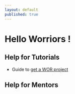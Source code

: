 ```yaml
---
layout: default
published: true
---
```


# Hello Worriors !

## Help for Tutorials

* Guide to [get a WOR project]()

## Help for Mentors
